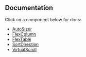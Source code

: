 Documentation
---------------

Click on a component below for docs:

* [AutoSizer](AutoSizer.md)
* [FlexColumn](FlexColumn.md)
* [FlexTable](FlexTable.md)
* [SortDirection](SortDirection.md)
* [VirtualScroll](VirtualScroll.md)
